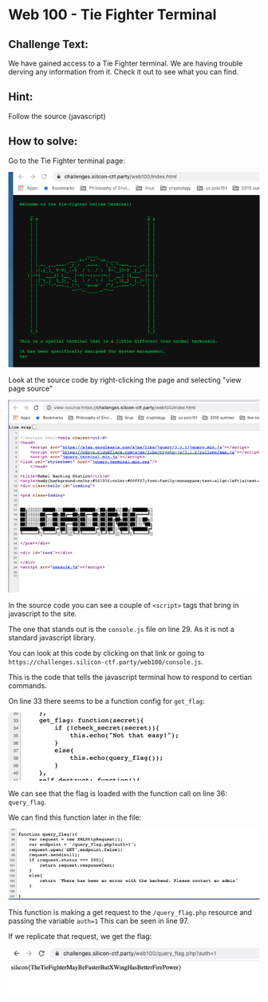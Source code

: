 # Web 100 - Tie Fighter Terminal

## Challenge Text: 
We have gained access to a Tie Fighter terminal. We are having trouble derving any information from it. Check it out to see what you can find. 

## Hint:

Follow the source (javascript)

## How to solve: 

Go to the Tie Fighter terminal page: 

![ ](solution_images/terminal.png)

Look at the source code by right-clicking the page and selecting "view page source"

![ ](solution_images/source.png)

In the source code you can see a couple of `<script>` tags that bring in javascript to the site. 

The one that stands out is the `console.js` file on line 29. As it is not a standard javascript library. 

You can look at this code by clicking on that link or going to `https://challenges.silicon-ctf.party/web100/console.js`. 

This is the code that tells the javascript terminal how to respond to certian commands. 

On line 33 there seems to be a function config for `get_flag`:

![ ](solution_images/get_flag.png)

We can see that the flag is loaded with the function call on line 36: `query_flag`. 

We can find this function later in the file:

![ ](solution_images/query_flag.png)

This function is making a get request to the `/query_flag.php` resource and passing the variable `auth=1` This can be seen in line 97. 

If we replicate that request, we get the flag: 

![ ](solution_images/flag.png)